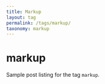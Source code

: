 ```yaml
---
title: Markup
layout: tag
permalink: /tags/markup/
taxonomy: markup
---
```


# markup

Sample post listing for the tag `markup`.

